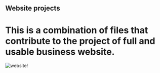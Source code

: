 ## Website projects
# This is a combination of files that contribute to the project of full and usable business website.
![website!](C:\Users\KIIT\OneDrive\Desktop\visualstuuuuu\alu-web-development\html_advanced\webdesign-services-why-i-should-have-a-website-for-my-business.jpg) 